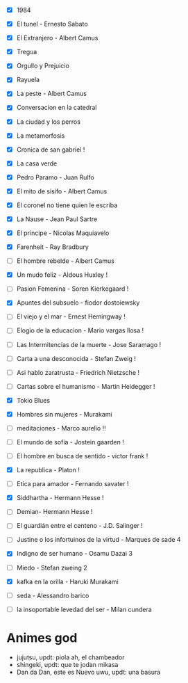 

- [x] 1984
- [x] El tunel - Ernesto Sabato
- [x] El Extranjero - Albert Camus
- [x] Tregua
- [x] Orgullo y Prejuicio 
- [x] Rayuela
- [x] La peste - Albert Camus
- [x] Conversacion en la catedral
- [x] La ciudad y los perros
- [x] La metamorfosis
- [x] Cronica de san gabriel !
- [x] La casa verde
- [x] Pedro Paramo - Juan Rulfo
- [x] El mito de sisifo - Albert Camus
- [x] El coronel no tiene quien le escriba

- [x] La Nause - Jean Paul Sartre 
- [x] El principe - Nicolas Maquiavelo 
- [x] Farenheit - Ray Bradbury
- [ ] El hombre rebelde - Albert Camus
- [x] Un mudo feliz - Aldous Huxley !
- [ ] Pasion Femenina - Soren Kierkegaard !
- [x] Apuntes del subsuelo - fiodor dostoiewsky
- [ ] El viejo y el mar - Ernest Hemingway !
- [ ] Elogio de la educacion - Mario vargas llosa !
- [ ] Las Intermitencias de la muerte - Jose Saramago !
- [ ] Carta a una desconocida - Stefan Zweig !
- [ ] Asi hablo zaratrusta - Friedrich Nietzsche ! 
- [ ] Cartas sobre el humanismo - Martin Heidegger !
- [x] Tokio Blues
- [x] Hombres sin mujeres - Murakami
- [ ] meditaciones - Marco aurelio !!
- [ ] El mundo de sofia - Jostein gaarden !
- [ ] El hombre en busca de sentido - victor frank !
- [x] La republica - Platon !
- [ ] Etica para amador - Fernando savater !
- [x] Siddhartha - Hermann Hesse !
- [ ] Demian- Hermann Hesse !
- [ ] El guardián entre el centeno - J.D. Salinger !
- [ ] Justine o los infortuinos de la virtud - Marques de sade 4
- [x] Indigno de ser humano - Osamu Dazai 3
- [ ] Miedo - Stefan zweing 2
- [x] kafka en la orilla - Haruki Murakami
- [ ] seda - Alessandro barico
- [ ] la insoportable levedad del ser - Milan cundera



# Animes god

- jujutsu, updt: piola ah, el chambeador
- shingeki, updt: que te jodan mikasa
- Dan da Dan, este es Nuevo uwu, updt: una basura

